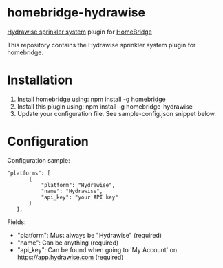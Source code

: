 # homebridge-hydrawise
[Hydrawise sprinkler system](https://hydrawise.com) plugin for [HomeBridge](https://github.com/nfarina/homebridge)

This repository contains the Hydrawise sprinkler system plugin for homebridge. 

# Installation


1. Install homebridge using: npm install -g homebridge
2. Install this plugin using: npm install -g homebridge-hydrawise
3. Update your configuration file. See sample-config.json snippet below. 

# Configuration

Configuration sample:

 ```
"platforms": [
		{
			"platform": "Hydrawise",
			"name": "Hydrawise",
            "api_key": "your API key"
		}
	],

```

Fields: 

* "platform": Must always be "Hydrawise" (required)
* "name": Can be anything (required)
* "api_key": Can be found when going to 'My Account' on https://app.hydrawise.com (required)